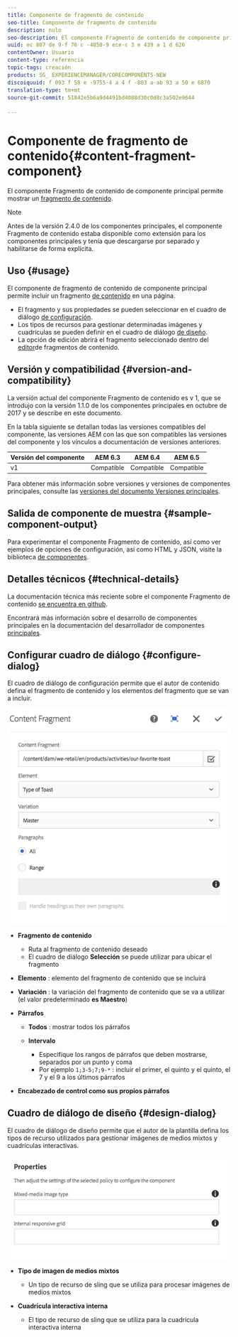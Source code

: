 ```yaml
---
title: Componente de fragmento de contenido
seo-title: Componente de fragmento de contenido
description: nulo
seo-description: El componente Fragmento de contenido de componente principal permite mostrar un fragmento de contenido.
uuid: ec 807 de 9-f 76 c -4850-9 ece-c 3 e 439 a 1 d 626
contentOwner: Usuario
content-type: referencia
topic-tags: creación
products: SG_ EXPERIENCEMANAGER/CORECOMPONENTS-NEW
discoiquuid: f 093 f 58 e -9755-4 a 4 f -803 a-ab 93 a 50 e 6870
translation-type: tm+mt
source-git-commit: 51842e5b6a9d4491bd4088d30c0d8c3a502e9644

---
```



# Componente de fragmento de contenido{#content-fragment-component}

El componente Fragmento de contenido de componente principal permite mostrar un [fragmento de contenido](https://helpx.adobe.com/experience-manager/6-5/assets/using/content-fragments.html).

>[!NOTE]
>
>Antes de la versión 2.4.0 de los componentes principales, el componente Fragmento de contenido estaba disponible como extensión para los componentes principales y tenía que descargarse por separado y habilitarse de forma explícita.

## Uso {#usage}

El componente de fragmento de contenido de componente principal permite incluir un fragmento [de contenido](https://helpx.adobe.com/experience-manager/6-5/assets/using/content-fragments.html) en una página.

* El fragmento y sus propiedades se pueden seleccionar en el cuadro de diálogo [de configuración](#configure-dialog).
* Los tipos de recursos para gestionar determinadas imágenes y cuadrículas se pueden definir en el cuadro de diálogo [de diseño](#design-dialog).
* La opción de edición abrirá el fragmento seleccionado dentro del [editor](https://helpx.adobe.com/content/help/en/experience-manager/6-5/assets/using/content-fragments.html)de fragmentos de contenido.

## Versión y compatibilidad {#version-and-compatibility}

La versión actual del componente Fragmento de contenido es v 1, que se introdujo con la versión 1.1.0 de los componentes principales en octubre de 2017 y se describe en este documento.

En la tabla siguiente se detallan todas las versiones compatibles del componente, las versiones AEM con las que son compatibles las versiones del componente y los vínculos a documentación de versiones anteriores.

| Versión del componente | AEM 6.3 | AEM 6.4 | AEM 6.5 |
|--- |--- |--- |---|
| v1 | Compatible | Compatible | Compatible |

Para obtener más información sobre versiones y versiones de componentes principales, consulte las [versiones del documento Versiones principales](versions.md).

## Salida de componente de muestra {#sample-component-output}

Para experimentar el componente Fragmento de contenido, así como ver ejemplos de opciones de configuración, así como HTML y JSON, visite la biblioteca [de componentes](http://opensource.adobe.com/aem-core-wcm-components/library/content-fragment.html).

## Detalles técnicos {#technical-details}

La documentación técnica más reciente sobre el componente Fragmento de contenido [se encuentra en github](https://github.com/adobe/aem-core-wcm-components/tree/master/content/src/content/jcr_root/apps/core/wcm/components/contentfragment/v1/contentfragment).

Encontrará más información sobre el desarrollo de componentes principales en la documentación del desarrollador de componentes [principales](developing.md).

## Configurar cuadro de diálogo {#configure-dialog}

El cuadro de diálogo de configuración permite que el autor de contenido defina el fragmento de contenido y los elementos del fragmento que se van a incluir.

![](assets/chlimage_1-87.png)

* **Fragmento de contenido**

   * Ruta al fragmento de contenido deseado
   * El cuadro de diálogo **Selección** se puede utilizar para ubicar el fragmento

* **Elemento** : elemento del fragmento de contenido que se incluirá
* **Variación** : la variación del fragmento de contenido que se va a utilizar (el valor predeterminado **es Maestro**)

* **Párrafos**

   * **Todos** : mostrar todos los párrafos
   * **Intervalo**

      * Especifique los rangos de párrafos que deben mostrarse, separados por un punto y coma
      * Por ejemplo `1;3-5;7;9-*` : incluir el primer, el quinto y el quinto, el 7 y el 9 a los últimos párrafos

* **Encabezado de control como sus propios párrafos**

## Cuadro de diálogo de diseño {#design-dialog}

El cuadro de diálogo de diseño permite que el autor de la plantilla defina los tipos de recurso utilizados para gestionar imágenes de medios mixtos y cuadrículas interactivas.

![](assets/chlimage_1-88.png)

* **Tipo de imagen de medios mixtos**

   * Un tipo de recurso de sling que se utiliza para procesar imágenes de medios mixtos

* **Cuadrícula interactiva interna**

   * El tipo de recurso de sling que se utiliza para la cuadrícula interactiva interna